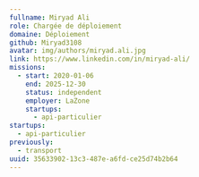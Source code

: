 ```yaml
---
fullname: Miryad Ali
role: Chargée de déploiement
domaine: Déploiement
github: Miryad3108
avatar: img/authors/miryad.ali.jpg
link: https://www.linkedin.com/in/miryad-ali/
missions:
  - start: 2020-01-06
    end: 2025-12-30
    status: independent
    employer: LaZone
    startups:
      - api-particulier
startups:
  - api-particulier
previously:
  - transport
uuid: 35633902-13c3-487e-a6fd-ce25d74b2b64
---
```

